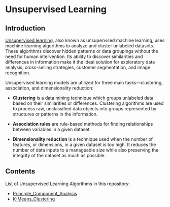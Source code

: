 # Unsupervised Learning

## Introduction

[Unsupervised learning](https://en.wikipedia.org/wiki/Unsupervised_learning), also known as unsupervised machine learning, uses machine learning algorithms to analyze and cluster unlabeled datasets. These algorithms discover hidden patterns or data groupings without the need for human intervention. Its ability to discover similarities and differences in information make it the ideal solution for exploratory data analysis, cross-selling strategies, customer segmentation, and image recognition.

Unsupervised learning models are utilized for three main tasks—clustering, association, and dimensionality reduction: 

- **Clustering** is a data mining technique which groups unlabeled data based on their similarities or differences. Clustering algorithms are used to process raw, unclassified data objects into groups represented by structures or patterns in the information.

- **Association rules** are rule-based methods for finding relationships between variables in a given dataset.

- **Dimensionality reduction** is a technique used when the number of features, or dimensions, in a given dataset is too high. It reduces the number of data inputs to a manageable size while also preserving the integrity of the dataset as much as possible.

## Contents

List of Unsupervised Learning Algorithms in this repository:
- [Principle_Component_Analysis]()
- [K-Means_Clustering]()